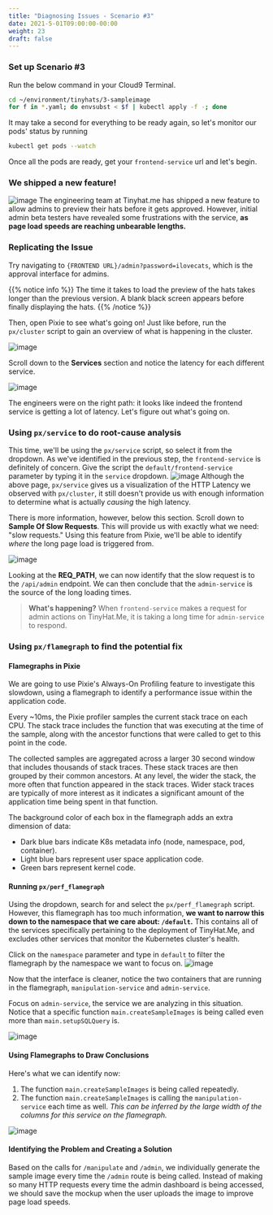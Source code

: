 ```yaml
---
title: "Diagnosing Issues - Scenario #3"
date: 2021-5-01T09:00:00-00:00
weight: 23
draft: false
---
```

### Set up Scenario #3
Run the below command in your Cloud9 Terminal.
```bash
cd ~/environment/tinyhats/3-sampleimage
for f in *.yaml; do envsubst < $f | kubectl apply -f -; done
```

It may take a second for everything to be ready again, so let's monitor our pods' status by running

```bash
kubectl get pods --watch
```

 Once all the pods are ready, get your `frontend-service` url and let's begin.

### We shipped a new feature!
![image](/images/pixie/3-tweet.png)
The engineering team at Tinyhat.me has shipped a new feature to allow admins to preview their hats before it gets approved. However, initial admin beta testers have revealed some frustrations with the service, **as page load speeds are reaching unbearable lengths.**

### Replicating the Issue

Try navigating to `{FRONTEND URL}/admin?password=ilovecats`, which is the approval interface for admins. 

{{% notice info %}}
The time it takes to load the preview of the hats takes longer than the previous version. A blank black screen appears before finally displaying the hats.
{{% /notice %}}

Then, open Pixie to see what's going on! Just like before, run the `px/cluster` script to gain an overview of what is happening in the cluster.

![image](/images/pixie/3-cluster-0.png)

Scroll down to the **Services** section and notice the latency for each different service.

![image](/images/pixie/3-cluster.png)

The engineers were on the right path: it looks like indeed the frontend service is getting a lot of latency. Let's figure out what's going on. 

### Using `px/service` to do root-cause analysis
This time, we'll be using the `px/service` script, so select it from the dropdown. As we've identified in the previous step, the `frontend-service` is definitely of concern. Give the script the `default/frontend-service` parameter by typing it in the `service` dropdown.
![image](/images/pixie/3-service-1.png)
Although the above page, `px/service` gives us a visualization of the HTTP Latency we observed with `px/cluster`, it still doesn't provide us with enough information to determine what is actually *causing* the high latency.

There is more information, however, below this section. Scroll down to **Sample Of Slow Requests**. This will provide us with exactly what we need: "slow requests." Using this feature from Pixie, we'll be able to identify *where* the long page load is triggered from.

![image](/images/pixie/3-service-2.png)

Looking at the **REQ_PATH**, we can now identify that the slow request is to the `/api/admin` endpoint. We can then conclude that the `admin-service` is the source of the long loading times.

> **What's happening?** When `frontend-service` makes a request for admin actions on TinyHat.Me, it is taking a long time for `admin-service` to respond.
### Using `px/flamegraph` to find the potential fix

#### Flamegraphs in Pixie
We are going to use Pixie's Always-On Profiling feature to investigate this slowdown, using a flamegraph to identify a performance issue within the application code.

Every ~10ms, the Pixie profiler samples the current stack trace on each CPU. The stack trace includes the function that was executing at the time of the sample, along with the ancestor functions that were called to get to this point in the code.

The collected samples are aggregated across a larger 30 second window that includes thousands of stack traces. These stack traces are then grouped by their common ancestors. At any level, the wider the stack, the more often that function appeared in the stack traces. Wider stack traces are typically of more interest as it indicates a significant amount of the application time being spent in that function.

The background color of each box in the flamegraph adds an extra dimension of data:

- Dark blue bars indicate K8s metadata info (node, namespace, pod, container).
- Light blue bars represent user space application code.
- Green bars represent kernel code.

#### Running `px/perf_flamegraph`
Using the dropdown, search for and select the `px/perf_flamegraph` script. However, this flamegraph has too much information, **we want to narrow this down to the namespace that we care about: `/default`.** This contains all of the services specifically pertaining to the deployment of TinyHat.Me, and excludes other services that monitor the Kubernetes cluster's health.

Click on the `namespace` parameter and type in `default` to filter the flamegraph by the namespace we want to focus on.
![image](/images/pixie/3-flamegraph-1.png)

Now that the interface is cleaner, notice the two containers that are running in the flamegraph, `manipulation-service` and `admin-service`.

Focus on `admin-service`, the service we are analyzing in this situation. Notice that a specific function `main.createSampleImages` is being called even more than `main.setupSQLQuery` is. 

![image](/images/pixie/3-flamegraph-2.png)

#### Using Flamegraphs to Draw Conclusions
Here's what we can identify now:
1. The function `main.createSampleImages` is being called repeatedly.
2. The function `main.createSampleImages` is calling the `manipulation-service` each time as well. *This can be inferred by the large width of the columns for this service on the flamegraph.*

![image](/images/pixie/3-flamegraph-3.png)
#### Identifying the Problem and Creating a Solution
Based on the calls for `/manipulate` and `/admin`, we individually generate the sample image every time the `/admin` route is being called. Instead of making so many HTTP requests every time the admin dashboard is being accessed, we should save the mockup when the user uploads the image to improve page load speeds.